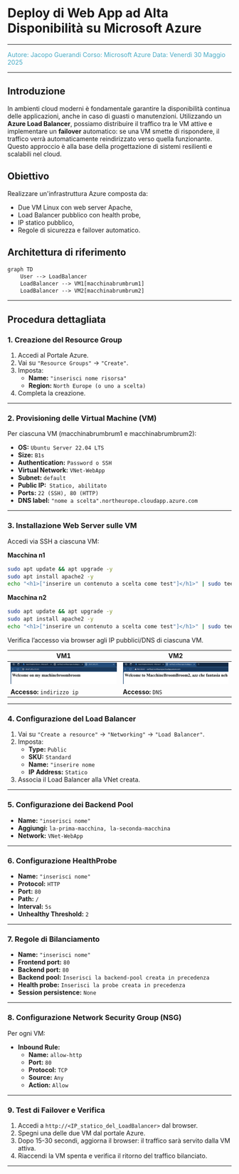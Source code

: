 # Deploy di Web App ad Alta Disponibilità su Microsoft Azure
---

<font color="#4bacc6">Autore: Jacopo Guerandi  </font>
<font color="#4bacc6">Corso: Microsoft Azure  </font>
<font color="#4bacc6">Data: Venerdì 30 Maggio 2025</font>

---
## Introduzione

In ambienti cloud moderni è fondamentale garantire la disponibilità continua delle applicazioni, anche in caso di guasti o manutenzioni. 
Utilizzando un **Azure Load Balancer**, possiamo distribuire il traffico tra le VM attive e implementare un **failover** automatico: se una VM smette di rispondere, il traffico verrà automaticamente reindirizzato verso quella funzionante. Questo approccio è alla base della progettazione di sistemi resilienti e scalabili nel cloud.

## Obiettivo

Realizzare un'infrastruttura Azure composta da:
- Due VM Linux con web server Apache,
- Load Balancer pubblico con health probe,
- IP statico pubblico,
- Regole di sicurezza e failover automatico.
## Architettura di riferimento

```mermaid
graph TD
    User --> LoadBalancer
    LoadBalancer --> VM1[macchinabrumbrum1]
    LoadBalancer --> VM2[macchinabrumbrum2]
```

---

## Procedura dettagliata

### 1. Creazione del Resource Group

1. Accedi al Portale Azure.
2. Vai su `"Resource Groups"` → `"Create"`.
3. Imposta:
   - **Name:** `"inserisci nome risorsa"`
   - **Region:** `North Europe (o uno a scelta)`
1. Completa la creazione.

---

### 2. Provisioning delle Virtual Machine (VM)

Per ciascuna VM (macchinabrumbrum1 e macchinabrumbrum2):

- **OS:** `Ubuntu Server 22.04 LTS`  
- **Size:** `B1s ` 
- **Authentication:** `Password o SSH`  
- **Virtual Network:** `VNet-WebApp`
- **Subnet:** `default`
- **Public IP:**` Statico, abilitato`  
- **Ports:** `22 (SSH), 80 (HTTP) ` 
- **DNS label:** `"nome a scelta".northeurope.cloudapp.azure.com`

---

### 3. Installazione Web Server sulle VM

Accedi via SSH a ciascuna VM:

**Macchina n1**
```bash
sudo apt update && apt upgrade -y
sudo apt install apache2 -y
echo "<h1>["inserire un contenuto a scelta come test"]</h1>" | sudo tee /var/www/html/index.html
```

**Macchina n2**
```bash
sudo apt update && apt upgrade -y
sudo apt install apache2 -y
echo "<h1>["inserire un contenuto a scelta come test"]</h1>" | sudo tee /var/www/html/index.html
```

Verifica l’accesso via browser agli IP pubblici/DNS di ciascuna VM.

| VM1                                       | VM2                                       |
| ----------------------------------------- | ----------------------------------------- |
| ![macchina1](Cartella-sito/macchina1.png) | ![macchina2](Cartella-sito/macchina2.png) |
| **Accesso:** `indirizzo ip`               | **Accesso:** `DNS`                        |

---

### 4. Configurazione del Load Balancer

1. Vai su `"Create a resource"` → `"Networking"` → `"Load Balancer"`.
2. Imposta:
   - **Type:** `Public`
   - **SKU:** `Standard`
   - **Name:** `"inserire nome`
   - **IP Address:** `Statico`
3. Associa il Load Balancer alla VNet creata.

---

### 5. Configurazione dei Backend Pool

- **Name:** `"inserisci nome"`
- **Aggiungi:** `la-prima-macchina, la-seconda-macchina` 
- **Network:** `VNet-WebApp`

---

### 6. Configurazione HealthProbe

- **Name:** `"inserisci nome"`
- **Protocol:** `HTTP`
- **Port:** `80`
- **Path:** `/`
- **Interval:** `5s`
- **Unhealthy Threshold:** `2`

---

### 7. Regole di Bilanciamento

- **Name:** `"inserisci nome"`
- **Frontend port:** `80`
- **Backend port:** `80`
- **Backend pool:** `Inserisci la backend-pool creata in precedenza`
- **Health probe:** `Inserisci la probe creata in precedenza`
- **Session persistence:** `None`

---

### 8. Configurazione Network Security Group (NSG)

Per ogni VM:
- **Inbound Rule:**  
  - **Name:** `allow-http`
  - **Port:** `80`  
  - **Protocol:** `TCP`
  - **Source:** `Any`
  - **Action:** `Allow`

---

### 9. Test di Failover e Verifica

1. Accedi a `http://<IP_statico_del_LoadBalancer>` dal browser.
2. Spegni una delle due VM dal portale Azure.
3. Dopo 15-30 secondi, aggiorna il browser: il traffico sarà servito dalla VM attiva.
4. Riaccendi la VM spenta e verifica il ritorno del traffico bilanciato.

---
